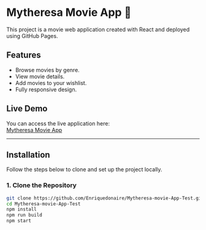 # Mytheresa Movie App 🎥

This project is a movie web application created with React and deployed using GitHub Pages.

## Features

- Browse movies by genre.
- View movie details.
- Add movies to your wishlist.
- Fully responsive design.

## Live Demo

You can access the live application here:  
[Mytheresa Movie App](https://enriquedonaire.github.io/Mytheresa-movie-App-Test/)

---

## Installation

Follow the steps below to clone and set up the project locally.

### 1. Clone the Repository

```bash
git clone https://github.com/Enriquedonaire/Mytheresa-movie-App-Test.git
cd Mytheresa-movie-App-Test
npm install 
npm run build
npm start
````


